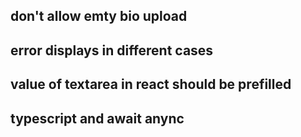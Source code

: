 ## don't allow emty bio upload

## error displays in different cases

## value of textarea in react should be prefilled

## typescript and await anync